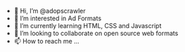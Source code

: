 - 👋 Hi, I’m @adopscrawler
- 👀 I’m interested in Ad Formats
- 🌱 I’m currently learning HTML, CSS and Javascript
- 💞️ I’m looking to collaborate on open source web formats
- 📫 How to reach me ...

<!---
adopscrawler/adopscrawler is a ✨ special ✨ repository because its `README.md` (this file) appears on your GitHub profile.
You can click the Preview link to take a look at your changes.
--->
